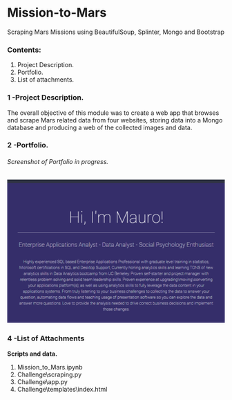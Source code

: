 # Mission-to-Mars
Scraping Mars Missions using BeautifulSoup, Splinter, Mongo and Bootstrap

### Contents: 

1. Project Description.
2. Portfolio.
3. List of attachments.

### 1 -Project Description.  

The overall objective of this module was to create a web app that browses and scrape Mars related data from four websites, storing data into a Mongo database and producing a web of the collected images and data.

### 2 -Portfolio. 

###### Screenshot of Portfolio in progress.

![](Images/Portfolio.png)





### 4 -List of Attachments

**Scripts and data.** 

1. Mission_to_Mars.ipynb
2. Challenge\scraping.py
3. Challenge\app.py
4. Challenge\templates\index.html
